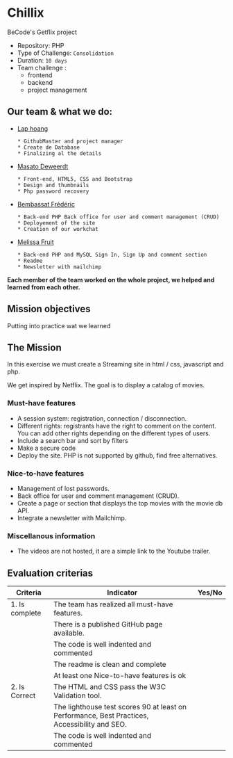 # Chillix
BeCode's Getflix project

- Repository: PHP
- Type of Challenge:  `Consolidation`
- Duration: `10 days`
- Team challenge : 
  - frontend
  - backend
  - project management
  
## Our team & what we do:

* [Lap hoang](https://github.com/lap-hoang24) 

      * GithubMaster and project manager
      * Create de Database 
      * Finalizing al the details
      
* [Masato Deweerdt](https://github.com/masatoDeweerdt) 

      * Front-end, HTML5, CSS and Bootstrap
      * Design and thumbnails
      * Php password recovery
          
* [Bembassat Frédéric](https://github.com/Fbembassat)

      * Back-end PHP Back office for user and comment management (CRUD)
      * Deployement of the site
      * Creation of our workchat
      
* [Melissa Fruit](https://github.com/Melissa-Fruit)

      * Back-end PHP and MySQL Sign In, Sign Up and comment section
      * Readme
      * Newsletter with mailchimp
     
**Each member of the team worked on the whole project, we helped and learned from each other.** 
  

## Mission objectives 

Putting into practice wat we learned 

## The Mission

In this exercise we must create a Streaming site in html / css, javascript and php.

We get inspired by Netflix.
The goal is to display a catalog of movies. 

### Must-have features

- A session system: registration, connection / disconnection.
- Different rights: registrants have the right to comment on the content. You can add other rights depending on the different types of users.
- Include a search bar and sort by filters
- Make a secure code
- Deploy the site. PHP is not supported by github, find free alternatives.

### Nice-to-have features

- Management of lost passwords.
- Back office for user and comment management (CRUD).
- Create a page or section that displays the top movies with the movie db API.
- Integrate a newsletter with Mailchimp.

### Miscellanous information

- The videos are not hosted, it are a simple link to the Youtube trailer.


## Evaluation criterias

| Criteria       | Indicator                                                    | Yes/No |
| -------------- | ------------------------------------------------------------ | ------ |
| 1. Is complete | The team has realized all must-have features.                |        |
|                | There is a published GitHub page available.                  |        |
|                | The code is well indented and commented                      |        |
|                | The readme is clean and complete                             |        |
|                | At least one Nice-to-have features is ok                     |        |
| 2. Is Correct  | The HTML and CSS pass the W3C Validation tool.               |        |
|                | The lighthouse test scores 90 at least on Performance, Best Practices, Accessibility and SEO. |        |
|                | The code is well indented and commented                      |        |
